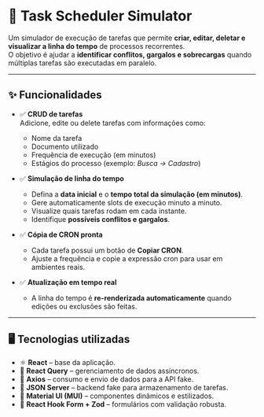 # 📌 Task Scheduler Simulator

Um simulador de execução de tarefas que permite **criar, editar, deletar e visualizar a linha do tempo** de processos recorrentes.  
O objetivo é ajudar a **identificar conflitos, gargalos e sobrecargas** quando múltiplas tarefas são executadas em paralelo.

---

## ✨ Funcionalidades

- ✅ **CRUD de tarefas**  
  Adicione, edite ou delete tarefas com informações como:  
  - Nome da tarefa  
  - Documento utilizado  
  - Frequência de execução (em minutos)  
  - Estágios do processo (exemplo: *Busca → Cadastro*)  

- ✅ **Simulação de linha do tempo**  
  - Defina a **data inicial** e o **tempo total da simulação (em minutos)**.  
  - Gere automaticamente slots de execução minuto a minuto.  
  - Visualize quais tarefas rodam em cada instante.  
  - Identifique **possíveis conflitos e gargalos**.

- ✅ **Cópia de CRON pronta**  
  - Cada tarefa possui um botão de **Copiar CRON**.  
  - Ajuste a frequência e copie a expressão cron para usar em ambientes reais.  

- ✅ **Atualização em tempo real**  
  - A linha do tempo é **re-renderizada automaticamente** quando edições ou exclusões são feitas.  

---

## 🖥️ Tecnologias utilizadas

- ⚛ **React** – base da aplicação.  
- 📝 **React Query** – gerenciamento de dados assíncronos.  
- 📡 **Axios** – consumo e envio de dados para a API fake.  
- 📂 **JSON Server** – backend fake para armazenamento de tarefas.  
- 🎨 **Material UI (MUI)** – componentes dinâmicos e estilizados.  
- 📝 **React Hook Form + Zod** – formulários com validação robusta.  
